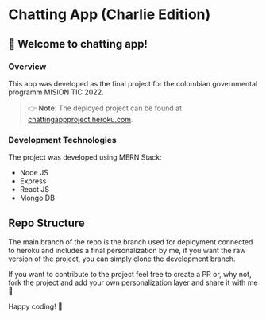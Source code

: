 Chatting App (Charlie Edition)
==================================================

👋 Welcome to chatting app! 
--------------------------------------------------

### Overview

This app was developed as the final project for the colombian governmental programm MISION TIC 2022. 

> 👉  **Note**: The deployed project can be found at [chattingappproject.heroku.com](https://chattingappproject.herokuapp.com/).

### Development Technologies

 The project was developed using MERN Stack:
 - Node JS
 - Express
 - React JS
 - Mongo DB
 

Repo Structure
----------------

The main branch of the repo is the branch used for deployment connected to heroku and includes a final personalization by me, if you want the raw version of the project, you can simply clone the development branch.

If you want to contribute to the project feel free to create a PR or, why not, fork the project and add your own personalization layer and share it with me 😬


Happy coding! 🙌
